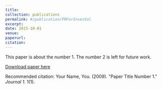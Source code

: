 ```yaml
---
title:
collection: publications
permalink: #/publication/PRForInvesVal
excerpt:
date: 2015-10-01
venue:
paperurl:
citation:
---
```

This paper is about the number 1. The number 2 is left for future work.

[Download paper here](http://academicpages.github.io/files/paper1.pdf)

Recommended citation: Your Name, You. (2009). "Paper Title Number 1." <i>Journal 1</i>. 1(1).
